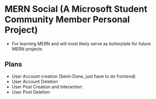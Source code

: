 # MERN Social (A Microsoft Student Community Member Personal Project)
- For learning MERN and will most likely serve as boilerplate for future MERN projects

## Plans
- User Account creation (Semi-Done, just have to do frontend)
- User Account Deletion
- User Post Creation and Interaction
- User Post Deletion

